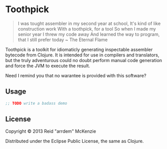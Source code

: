 # Toothpick

> I was tought assembler in my second year at school,
> It's kind of like construction work
> With a toothpick, for a tool
> So when I made my senior year I threw my code away
> And learned the way to program, that I still prefer today
>      ~ The Eternal Flame

Toothpick is a toolkit for idiomaticly generating inspectable assembler bytecode
from Clojure. It is intended for use in compilers and translators, but the truly
adventurous could no doubt perform manual code generation and force the JVM to
execute the result.

Need I remind you that no warantee is provided with this software?


## Usage

```Clojure
;; TODO write a badass demo
```

## License

Copyright © 2013 Reid "arrdem" McKenzie

Distributed under the Eclipse Public License, the same as Clojure.

